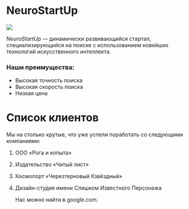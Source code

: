 # NeuroStartUp

![](https://netology-code.github.io/git-homeworks/introduction/assets/logo.png)

  *NeuroStartUp*  — динамически развивающийся стартап, специализирующийся на поиске с использованием новейших технологий искусственного интеллекта.
  
   
  ### Наши преимущества:

* Высокая точность поиска
* Высокая скорость поиска
* Низкая цена

# Список клиентов

Мы на столько крутые, что уже успели поработать со следующими компаниями:

1. ООО «Рога и копыта»
2. Издательство «Читый лист»
3. Космопорт «Черезтерновый Кзвёздный»
4. Дизайн-студия имени Слишком Известного Персонажа

   Нас можно найти в google.com.
